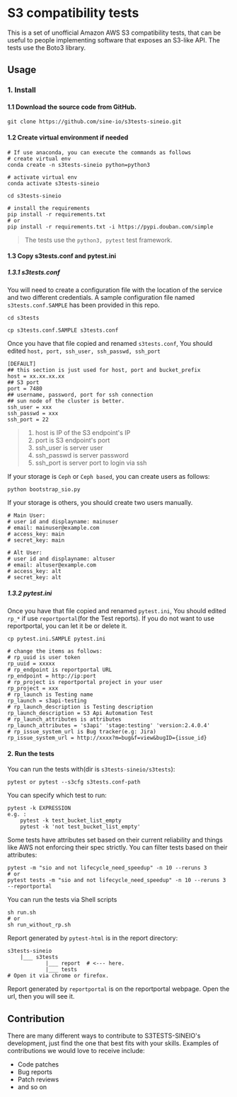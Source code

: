  S3 compatibility tests
========================

This is a set of unofficial Amazon AWS S3 compatibility tests, that can be useful to people implementing software that exposes an S3-like API. The tests use the Boto3 library.

## Usage

### 1. Install

#### 1.1 Download the source code from GitHub.

```shell
git clone https://github.com/sine-io/s3tests-sineio.git
```

#### 1.2 Create virtual environment if needed

```shell
# If use anaconda, you can execute the commands as follows
# create virtual env
conda create -n s3tests-sineio python=python3

# activate virtual env
conda activate s3tests-sineio

cd s3tests-sineio

# install the requirements
pip install -r requirements.txt
# or
pip install -r requirements.txt -i https://pypi.douban.com/simple
```

> The tests use the `python3, pytest` test framework.

#### 1.3 Copy s3tests.conf and pytest.ini

##### 1.3.1 s3tests.conf

You will need to create a configuration file with the location of the service and two different credentials. A sample configuration file named `s3tests.conf.SAMPLE` has been provided in this repo.

```shell
cd s3tests

cp s3tests.conf.SAMPLE s3tests.conf
```

Once you have that file copied and renamed `s3tests.conf`, You should edited `host, port, ssh_user, ssh_passwd, ssh_port`

```shell
[DEFAULT]
## this section is just used for host, port and bucket_prefix
host = xx.xx.xx.xx
## S3 port
port = 7480
## username, password, port for ssh connection
## sun node of the cluster is better.
ssh_user = xxx
ssh_passwd = xxx
ssh_port = 22
```

> 1. host is IP of the S3 endpoint's IP
> 2. port is S3 endpoint's port
> 3. ssh_user is server user
> 4. ssh_passwd is server password
> 5. ssh_port is server port to login via ssh

If your storage is `Ceph` or `Ceph based`, you can create users as follows:

    python bootstrap_sio.py

If your storage is others, you should create two users manually.

```shell
# Main User:
# user id and displayname: mainuser
# email: mainuser@example.com
# access_key: main
# secret_key: main

# Alt User:
# user id and displayname: altuser
# email: altuser@example.com
# access_key: alt
# secret_key: alt
```

##### 1.3.2 pytest.ini

Once you have that file copied and renamed `pytest.ini`, You should edited `rp_*` if use `reportportal`(for the Test reports). If you do not want to use reportportal, you can let it be or delete it.

```shell
cp pytest.ini.SAMPLE pytest.ini

# change the items as follows:
# rp_uuid is user token
rp_uuid = xxxxx
# rp_endpoint is reportportal URL
rp_endpoint = http://ip:port
# rp_project is reportportal project in your user
rp_project = xxx
# rp_launch is Testing name
rp_launch = s3api-testing
# rp_launch_description is Testing description
rp_launch_description = S3 Api Automation Test
# rp_launch_attributes is attributes
rp_launch_attributes = 's3api' 'stage:testing' 'version:2.4.0.4'
# rp_issue_system_url is Bug tracker(e.g: Jira)
rp_issue_system_url = http://xxxx?m=bug&f=view&bugID={issue_id}
```

#### 2. Run the tests

You can run the tests with(dir is `s3tests-sineio/s3tests`):

```shell
pytest or pytest --s3cfg s3tests.conf-path
```

You can specify which test to run:

```shell
pytest -k EXPRESSION
e.g. :
    pytest -k test_bucket_list_empty
    pytest -k 'not test_bucket_list_empty'
```

Some tests have attributes set based on their current reliability and things like AWS not enforcing their spec strictly. You can filter tests based on their attributes:

```shell
pytest -m "sio and not lifecycle_need_speedup" -n 10 --reruns 3
# or
pytest tests -m "sio and not lifecycle_need_speedup" -n 10 --reruns 3 --reportportal
```

You can run the tests via Shell scripts

```shell
sh run.sh
# or
sh run_without_rp.sh
```

Report generated by `pytest-html` is in the report directory:

```shell
s3tests-sineio
    |___ s3tests
            |___ report  # <--- here.
            |___ tests
# Open it via chrome or firefox.
```

Report generated by `reportportal` is on the reportportal webpage. Open the url, then you will see it.

## Contribution

There are many different ways to contribute to S3TESTS-SINEIO's development, just find the one that best fits with your skills. Examples of contributions we would love to receive include:

- Code patches
- Bug reports
- Patch reviews
- and so on
